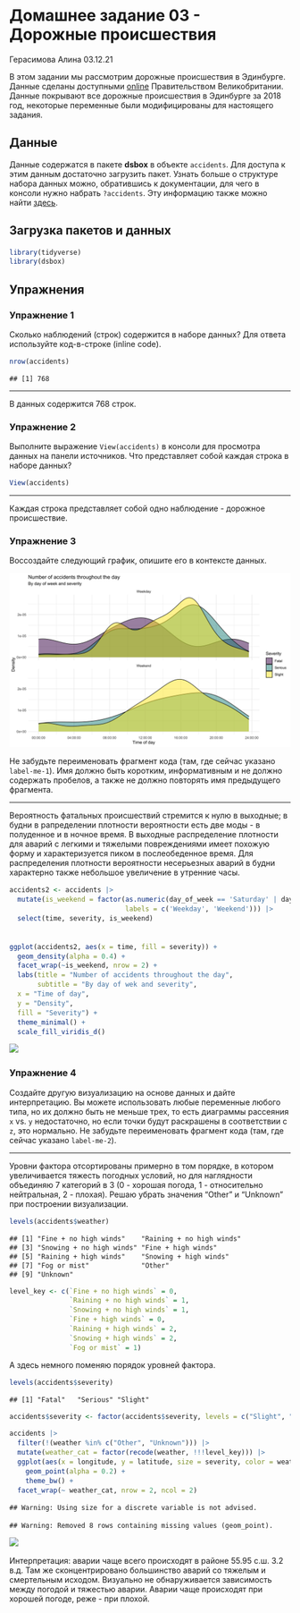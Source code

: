 Домашнее задание 03 - Дорожные происшествия
================
Герасимова Алина
03.12.21

В этом задании мы рассмотрим дорожные происшествия в Эдинбурге. Данные
сделаны доступными
[online](https://data.gov.uk/dataset/cb7ae6f0-4be6-4935-9277-47e5ce24a11f/road-safety-data/datafile/36f1658e-b709-47e7-9f56-cca7aefeb8fe/preview)
Правительством Великобритании. Данные покрывают все дорожные
происшествия в Эдинбурге за 2018 год, некоторые переменные были
модифицированы для настоящего задания.

## Данные

Данные содержатся в пакете **dsbox** в объекте `accidents`. Для доступа
к этим данным достаточно загрузить пакет. Узнать больше о структуре
набора данных можно, обратившись к документации, для чего в консоли
нужно набрать `?accidents`. Эту информацию также можно найти
[здесь](https://rstudio-education.github.io/dsbox/reference/accidents.html).

## Загрузка пакетов и данных

``` r
library(tidyverse)
library(dsbox)
```

## Упражнения

### Упражнение 1

Сколько наблюдений (строк) содержится в наборе данных? Для ответа
используйте код-в-строке (inline code).

``` r
nrow(accidents)
```

    ## [1] 768

------------------------------------------------------------------------

В данных содержится 768 строк.

### Упражнение 2

Выполните выражение `View(accidents)` в консоли для просмотра данных на
панели источников. Что представляет собой каждая строка в наборе данных?

``` r
View(accidents)
```

------------------------------------------------------------------------

Каждая строка представляет собой одно наблюдение - дорожное
происшествие.

### Упражнение 3

Воссоздайте следующий график, опишите его в контексте данных.

![](accidents-task.png)

Не забудьте переименовать фрагмент кода (там, где сейчас указано
`label-me-1`). Имя должно быть коротким, информативным и не должно
содержать пробелов, а также не должно повторять имя предыдущего
фрагмента.

------------------------------------------------------------------------

Вероятность фатальных происшествий стремится к нулю в выходные; в будни
в рапределении плотности вероятности есть две моды - в полуденное и в
ночное время. В выходные распределение плотности для аварий с легкими и
тяжелыми повреждениями имеет похожую форму и характеризуется пиком в
послеобеденное время. Для распределения плотности вероятности
несерьезных аварий в будни характерно также небольшое увеличение в
утренние часы.

``` r
accidents2 <- accidents |>
  mutate(is_weekend = factor(as.numeric(day_of_week == 'Saturday' | day_of_week == 'Sunday'), 
                             labels = c('Weekday', 'Weekend'))) |>
  select(time, severity, is_weekend)


ggplot(accidents2, aes(x = time, fill = severity)) + 
  geom_density(alpha = 0.4) +
  facet_wrap(~is_weekend, nrow = 2) +
  labs(title = "Number of accidents throughout the day",
       subtitle = "By day of wek and severity",
  x = "Time of day",
  y = "Density",
  fill = "Severity") +
  theme_minimal() +
  scale_fill_viridis_d()
```

![](hw-03_files/figure-gfm/plot_two_panels-1.png)<!-- -->

### Упражнение 4

Создайте другую визуализацию на основе данных и дайте интерпретацию. Вы
можете использовать любые переменные любого типа, но их должно быть не
меньше трех, то есть диаграммы рассеяния `x` vs. `y` недостаточно, но
если точки будут раскрашены в соответствии с `z`, это нормально. Не
забудьте переименовать фрагмент кода (там, где сейчас указано
`label-me-2`).

------------------------------------------------------------------------

Уровни фактора отсортированы примерно в том порядке, в котором
увеличивается тяжесть погодных условий, но для наглядности объединяю 7
категорий в 3 (0 - хорошая погода, 1 - относительно нейтральная, 2 -
плохая). Решаю убрать значения “Other” и “Unknown” при построении
визуализации.

``` r
levels(accidents$weather)
```

    ## [1] "Fine + no high winds"    "Raining + no high winds"
    ## [3] "Snowing + no high winds" "Fine + high winds"      
    ## [5] "Raining + high winds"    "Snowing + high winds"   
    ## [7] "Fog or mist"             "Other"                  
    ## [9] "Unknown"

``` r
level_key <- c(`Fine + no high winds` = 0, 
               `Raining + no high winds` = 1,
               `Snowing + no high winds` = 1,
               `Fine + high winds` = 0,
               `Raining + high winds` = 2,
               `Snowing + high winds` = 2,
               `Fog or mist` = 1)
```

А здесь немного поменяю порядок уровней фактора.

``` r
levels(accidents$severity)
```

    ## [1] "Fatal"   "Serious" "Slight"

``` r
accidents$severity <- factor(accidents$severity, levels = c("Slight", "Serious", "Fatal"))
```

``` r
accidents |>
  filter(!(weather %in% c("Other", "Unknown"))) |>
  mutate(weather_cat = factor(recode(weather, !!!level_key))) |>
  ggplot(aes(x = longitude, y = latitude, size = severity, color = weather_cat)) +
    geom_point(alpha = 0.2) +
    theme_bw() +
  facet_wrap(~ weather_cat, nrow = 2, ncol = 2)
```

    ## Warning: Using size for a discrete variable is not advised.

    ## Warning: Removed 8 rows containing missing values (geom_point).

![](hw-03_files/figure-gfm/scatter-1.png)<!-- -->

Интерпретация: аварии чаще всего происходят в районе 55.95 с.ш. 3.2 в.д.
Там же сконцентрировано большинство аварий со тяжелым и смертельным
исходом. Визуально не обнаруживается зависимость между погодой и
тяжестью аварии. Аварии чаще происходят при хорошей погоде, реже - при
плохой.
